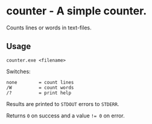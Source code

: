 # counter - A simple counter.
Counts lines or words in text-files.

## Usage
`counter.exe <filename>`

Switches:

    none        = count lines
    /W          = count words
    /?          = print help

Results are printed to `STDOUT` errors to `STDERR`.

Returns `0` on success and a value `!= 0` on error.